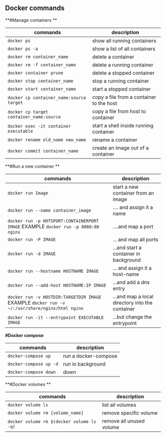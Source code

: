 ## **Docker commands**





**#Manage containers **



| commands                                 | description                              |
| ---------------------------------------- | ---------------------------------------- |
| `docker ps`                              | show all running containers              |
| `docker ps -a`                           | show a list of all containers            |
| `docker rm container_name`               | delete a container                       |
| `docker rm -f container_name`            | delete a running container               |
| `docker container prune`                 | delete a stopped container               |
| `docker stop container_name`             | stop a running container                 |
| `docker start container_name`            | start a stopped container                |
| `docker cp container_name:source target` | copy a file from a container to the host |
| `docker cp target container_name:source` | copy a file from host to container       |
| `docker exec -it container executable`   | start a shell inside running container   |
| `docker rename old_name new_name`        | rename a container                       |
| `docker commit container_name`           | create an image out of a container       |

**#Run a new  container	**



| commands                                                     | description                                     |
| ------------------------------------------------------------ | ----------------------------------------------- |
| `docker run Image`                                           | start a new container from an image             |
| `docker run --name container_image`                          | .... and assign it a name                       |
| `docker run -p HOTSPORT:CONTAINERPORT IMAGE` EXAMPLE `docker run -p 8080:80 nginx` | ....and map a port                              |
| `docker run -P IMAGE`                                        | ... and map all ports                           |
| `docker run -d IMAGE`                                        | ...and start a container in background          |
| `docker run --hostname HOSTNAME IMAGE`                       | ... and assign it a host-name                   |
| `docker run --add-host HOSTNAME:IP IMAGE`                    | ...and add a dns entry                          |
| `docker run -v HOSTDIR:TARGETDIR IMAGE ` EXAMPLE  `docker run -v ~/:/usr/share/nginx/html nginx` | ...and map a local directory into the container |
| `docker run -it --entrypoint EXECUTABLE IMAGE`               | ...but change the entrypoint                    |

**#Docker compose**

| commands               | description          |
| ---------------------- | -------------------- |
| `docker-compose up`    | run a docker-compose |
| `docker-compose up -d` | run in background    |
| `docker-compose down`  | down                 |



**#Docker volumes	**



| commands                                  | description              |
| ----------------------------------------- | ------------------------ |
| `docker volume ls`                        | list all volumes         |
| `docker volume rm [volume_name]`          | remove specific volume   |
| `docker volume rm $(docker volume ls -q)` | remove all unused volume |

